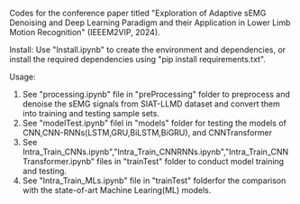 Codes for the conference paper titled "Exploration of Adaptive sEMG Denoising and Deep Learning Paradigm and their Application in Lower Limb Motion Recognition" (IEEEM2VIP, 2024).

Install:
Use "Install.ipynb" to create the environment and dependencies, or install the required dependencies using "pip install requirements.txt".

Usage:
1.	See "processing.ipynb" file in "preProcessing" folder to preprocess and denoise the sEMG signals from SIAT-LLMD dataset and  convert them into training and testing sample sets.
2.	See "modelTest.ipynb" filel in "models" folder for testing the models of CNN,CNN-RNNs(LSTM,GRU,BiLSTM,BiGRU), and CNNTransformer
3.	See Intra_Train_CNNs.ipynb","Intra_Train_CNNRNNs.ipynb","Intra_Train_CNNTransformer.ipynb" files in "trainTest" folder to conduct model training and testing.
4.	See "Intra_Train_MLs.ipynb" file in "trainTest" folderfor the comparison with the state-of-art Machine Learing(ML) models.

